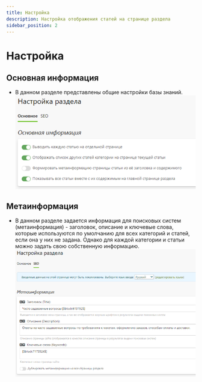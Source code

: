 ```yaml
---
title: Настройка
description: Настройка отображения статей на странице раздела
sidebar_position: 2
---
```


# Настройка
## Основная информация
* В данном разделе представлены общие настройки базы знаний.
![](../_media/faq/settings-general.png)

## Метаинформация
* В данном разделе задается информация для поисковых систем (метаинформация) - заголовок, описание и ключевые слова, которые используются по умолчанию для всех категорий и статей, если она у них не задана. Однако для каждой категории и статьи  можно задать свою собственную информацию.
![](../_media/faq/settings-seo.png)